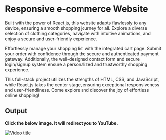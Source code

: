 # Responsive e-commerce Website
Built with the power of React.js, this website adapts flawlessly to any device, ensuring a smooth shopping journey for all. Explore a diverse selection of clothing categories, navigate with intuitive animations, and enjoy a secure and user-friendly experience.

Effortlessly manage your shopping list with the integrated cart page. Submit your order with confidence through the secure and authenticated payment gateway. Additionally, the well-designed contact form and secure login/signup system ensure a personalized and trustworthy shopping experience.

This full-stack project utilizes the strengths of HTML, CSS, and JavaScript, while React.js takes the center stage, ensuring exceptional responsiveness and user-friendliness. Come explore and discover the joy of effortless online shopping!



## **Output**

**Click the below image. It will redirect you to YouTube.**

[![Video title](https://img.youtube.com/vi/B9NcI0DqTgE/maxresdefault.jpg)](https://www.youtube.com/watch?v=B9NcI0DqTgE)



